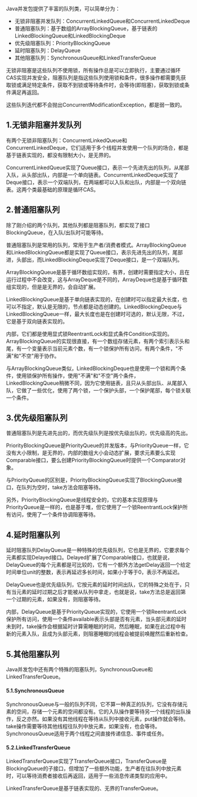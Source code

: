 Java并发包提供了丰富的队列类，可以简单分为：
- 无锁非阻塞并发队列：ConcurrentLinkedQueue和ConcurrentLinkedDeque
- 普通阻塞队列：基于数组的ArrayBlockingQueue，基于链表的LinkedBlockingQueue和LinkedBlockingDeque
- 优先级阻塞队列：PriorityBlockingQueue
- 延时阻塞队列：DelayQueue
- 其他阻塞队列：SynchronousQueue和LinkedTransferQueue

无锁非阻塞是这些队列不使用锁，所有操作总是可以立即执行，主要通过循环CAS实现并发安全，阻塞队列是指这些队列使用锁和条件，很多操作都需要先获取锁或满足特定条件，获取不到锁或等待条件时，会等待(即阻塞)，获取到锁或条件满足再返回。

这些队列迭代都不会抛出ConcurrentModificationException，都是弱一致的。

## 1.无锁非阻塞并发队列
有两个无锁非阻塞队列：ConcurrentLinkedQueue和ConcurrentLinkedDeque，它们适用于多个线程并发使用一个队列的场合，都是基于链表实现的，都没有限制大小，是无界的。

ConcurrentLinkedQueue实现了Queue接口，表示一个先进先出的队列，从尾部入队，从头部出队，内部是一个单向链表。ConcurrentLinkedDeque实现了Deque接口，表示一个双端队列，在两端都可以入队和出队，内部是一个双向链表。这两个类最基础的原理是循环CAS。


## 2.普通阻塞队列
除了刚介绍的两个队列，其他队列都是阻塞队列，都实现了接口BlockingQueue，在入队/出队时可能等待。

普通阻塞队列是常用的队列，常用于生产者/消费者模式。ArrayBlockingQueue和LinkedBlockingQueue都是实现了Queue接口，表示先进先出的队列，尾部进，头部出，而LinkedBlockingDeque实现了Deque接口，是一个双端队列。

ArrayBlockingQueue是基于循环数组实现的，有界，创建时需要指定大小，且在运行过程中不会改变，这与ArrayDeque是不同的，ArrayDeque也是基于循环数组实现的，但是是无界的，会自动扩展。

LinkedBlockingQueue是基于单向链表实现的，在创建时可以指定最大长度，也可以不指定，默认是无限的，节点都是动态创建的。LinkedBlockingDeque与LinkedBlockingQueue一样，最大长度也是在创建时可选的，默认无限，不过，它是基于双向链表实现的。

内部，它们都是使用显式锁ReentrantLock和显式条件Condition实现的。ArrayBlockingQueue的实现很直接，有一个数组存储元素，有两个索引表示头和尾，有一个变量表示当前元素个数，有一个锁保护所有访问，有两个条件，"不满"和"不空"用于协作。

与ArrayBlockingQueue类似，LinkedBlockingDeque也是使用一个锁和两个条件，使用锁保护所有操作，使用"不满"和"不空"两个条件，LinkedBlockingQueue稍微不同，因为它使用链表，且只从头部出队、从尾部入队，它做了一些优化，使用了两个锁，一个保护头部，一个保护尾部，每个锁关联一个条件。

## 3.优先级阻塞队列
普通阻塞队列是先进先出的，而优先级队列是按优先级出队的，优先级高的先出。

PriorityBlockingQueue是PriorityQueue的并发版本，与PriorityQueue一样，它没有大小限制，是无界的，内部的数组大小会动态扩展，要求元素要么实现Comparable接口，要么创建PriorityBlockingQueue时提供一个Comparator对象。

与PriorityQueue的区别是，PriorityBlockingQueue实现了BlockingQueue接口，在队列为空时，take方法会阻塞等待。

另外，PriorityBlockingQueue是线程安全的，它的基本实现原理与PriorityQueue是一样的，也是基于堆，但它使用了一个锁ReentrantLock保护所有访问，使用了一个条件协调阻塞等待。

## 4.延时阻塞队列
延时阻塞队列DelayQueue是一种特殊的优先级队列，它也是无界的，它要求每个元素都实现Delayed接口。Delayed扩展了Comparable接口，也就是说，DelayQueue的每个元素都是可比较的，它有一个额外方法getDelay返回一个给定时间单位unit的整数，表示再延迟多长时间，如果小于等于0，表示不再延迟。

DelayQueue也是优先级队列，它按元素的延时时间出队，它的特殊之处在于，只有当元素的延时过期之后才能被从队列中拿走，也就是说，take方法总是返回第一个过期的元素，如果没有，则阻塞等待。

内部，DelayQueue是基于PriorityQueue实现的，它使用一个锁ReentrantLock保护所有访问，使用一个条件available表示头部是否有元素，当头部元素的延时未到时，take操作会根据延时计算需睡眠的时间，然后睡眠，如果在此过程中有新的元素入队，且成为头部元素，则阻塞睡眠的线程会被提前唤醒然后重新检查。

## 5.其他阻塞队列
Java并发包中还有两个特殊的阻塞队列，SynchronousQueue和LinkedTransferQueue。

#### 5.1.SynchronousQueue
SynchronousQueue与一般的队列不同，它不算一种真正的队列，它没有存储元素的空间，存储一个元素的空间都没有。它的入队操作要等待另一个线程的出队操作，反之亦然。如果没有其他线程在等待从队列中接收元素，put操作就会等待。take操作需要等待其他线程往队列中放元素，如果没有，也会等待。SynchronousQueue适用于两个线程之间直接传递信息、事件或任务。

#### 5.2.LinkedTransferQueue
LinkedTransferQueue实现了TransferQueue接口，TransferQueue是BlockingQueue的子接口，但增加了一些额外功能，生产者在往队列中放元素时，可以等待消费者接收后再返回，适用于一些消息传递类型的应用中。

LinkedTransferQueue是基于链表实现的、无界的TransferQueue。